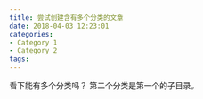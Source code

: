 ```yaml
---
title: 尝试创建含有多个分类的文章
date: 2018-04-03 12:23:01
categories:
- Category 1
- Category 2
tags:
---
```

看下能有多个分类吗？
第二个分类是第一个的子目录。
